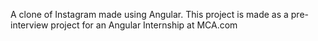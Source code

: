 A clone of Instagram made using Angular. This project is made as a pre-interview project for an Angular Internship at MCA.com